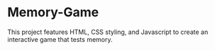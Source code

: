 # Memory-Game

This project features HTML, CSS styling, and Javascript to create an interactive game that tests memory. 
